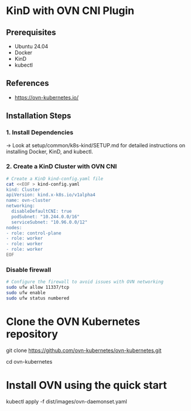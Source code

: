 # KinD with OVN CNI Plugin

## Prerequisites
- Ubuntu 24.04
- Docker
- KinD
- kubectl

## References
- https://ovn-kubernetes.io/


## Installation Steps

### 1. Install Dependencies
-> Look at setup/common/k8s-kind/SETUP.md for detailed instructions on installing Docker, KinD, and kubectl.

### 2. Create a KinD Cluster with OVN CNI
```bash
# Create a KinD kind-config.yaml file
cat <<EOF > kind-config.yaml
kind: Cluster
apiVersion: kind.x-k8s.io/v1alpha4
name: ovn-cluster
networking:
  disableDefaultCNI: true
  podSubnet: "10.244.0.0/16"
  serviceSubnet: "10.96.0.0/12"
nodes:
- role: control-plane
- role: worker
- role: worker
- role: worker
EOF
```

### Disable firewall
```bash
# Configure the firewall to avoid issues with OVN networking
sudo ufw allow 11337/tcp
sudo ufw enable
sudo ufw status numbered
```




# Clone the OVN Kubernetes repository
git clone https://github.com/ovn-kubernetes/ovn-kubernetes.git

cd ovn-kubernetes

# Install OVN using the quick start
kubectl apply -f dist/images/ovn-daemonset.yaml